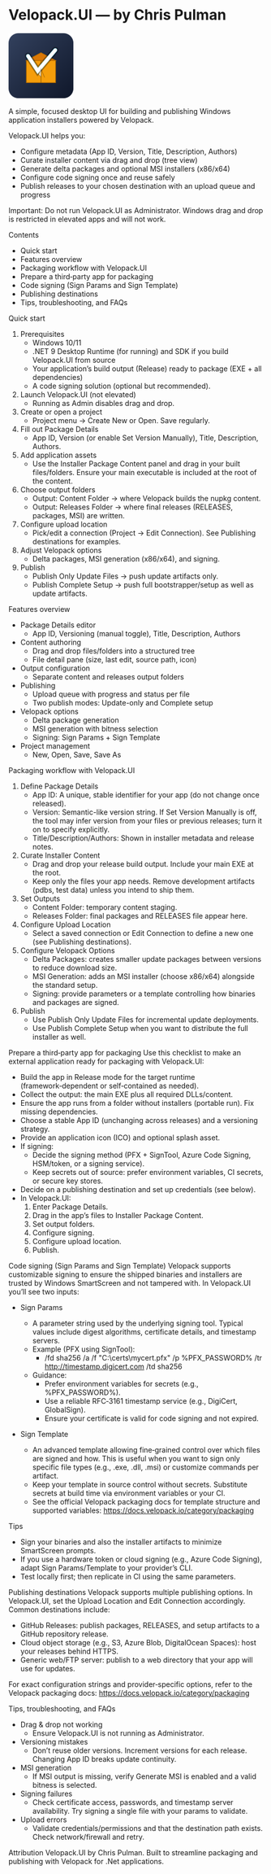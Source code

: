 ﻿# Velopack.UI — by Chris Pulman

<img alt="Velopack.UI Application Logo" src="src/Velopack.UI/Images/Application.png" width="128" />

A simple, focused desktop UI for building and publishing Windows application installers powered by Velopack.

Velopack.UI helps you:
- Configure metadata (App ID, Version, Title, Description, Authors)
- Curate installer content via drag and drop (tree view)
- Generate delta packages and optional MSI installers (x86/x64)
- Configure code signing once and reuse safely
- Publish releases to your chosen destination with an upload queue and progress

Important: Do not run Velopack.UI as Administrator. Windows drag and drop is restricted in elevated apps and will not work.


Contents
- Quick start
- Features overview
- Packaging workflow with Velopack.UI
- Prepare a third‑party app for packaging
- Code signing (Sign Params and Sign Template)
- Publishing destinations
- Tips, troubleshooting, and FAQs


Quick start
1) Prerequisites
   - Windows 10/11
   - .NET 9 Desktop Runtime (for running) and SDK if you build Velopack.UI from source
   - Your application’s build output (Release) ready to package (EXE + all dependencies)
   - A code signing solution (optional but recommended).
2) Launch Velopack.UI (not elevated)
   - Running as Admin disables drag and drop.
3) Create or open a project
   - Project menu → Create New or Open. Save regularly.
4) Fill out Package Details
   - App ID, Version (or enable Set Version Manually), Title, Description, Authors.
5) Add application assets
   - Use the Installer Package Content panel and drag in your built files/folders. Ensure your main executable is included at the root of the content.
6) Choose output folders
   - Output: Content Folder → where Velopack builds the nupkg content.
   - Output: Releases Folder → where final releases (RELEASES, packages, MSI) are written.
7) Configure upload location
   - Pick/edit a connection (Project → Edit Connection). See Publishing destinations for examples.
8) Adjust Velopack options
   - Delta packages, MSI generation (x86/x64), and signing.
9) Publish
   - Publish Only Update Files → push update artifacts only.
   - Publish Complete Setup → push full bootstrapper/setup as well as update artifacts.


Features overview
- Package Details editor
  - App ID, Versioning (manual toggle), Title, Description, Authors
- Content authoring
  - Drag and drop files/folders into a structured tree
  - File detail pane (size, last edit, source path, icon)
- Output configuration
  - Separate content and releases output folders
- Publishing
  - Upload queue with progress and status per file
  - Two publish modes: Update-only and Complete setup
- Velopack options
  - Delta package generation
  - MSI generation with bitness selection
  - Signing: Sign Params + Sign Template
- Project management
  - New, Open, Save, Save As


Packaging workflow with Velopack.UI
1) Define Package Details
   - App ID: A unique, stable identifier for your app (do not change once released).
   - Version: Semantic-like version string. If Set Version Manually is off, the tool may infer version from your files or previous releases; turn it on to specify explicitly.
   - Title/Description/Authors: Shown in installer metadata and release notes.
2) Curate Installer Content
   - Drag and drop your release build output. Include your main EXE at the root.
   - Keep only the files your app needs. Remove development artifacts (pdbs, test data) unless you intend to ship them.
3) Set Outputs
   - Content Folder: temporary content staging.
   - Releases Folder: final packages and RELEASES file appear here.
4) Configure Upload Location
   - Select a saved connection or Edit Connection to define a new one (see Publishing destinations).
5) Configure Velopack Options
   - Delta Packages: creates smaller update packages between versions to reduce download size.
   - MSI Generation: adds an MSI installer (choose x86/x64) alongside the standard setup.
   - Signing: provide parameters or a template controlling how binaries and packages are signed.
6) Publish
   - Use Publish Only Update Files for incremental update deployments.
   - Use Publish Complete Setup when you want to distribute the full installer as well.


Prepare a third‑party app for packaging
Use this checklist to make an external application ready for packaging with Velopack.UI:
- Build the app in Release mode for the target runtime (framework‑dependent or self‑contained as needed).
- Collect the output: the main EXE plus all required DLLs/content.
- Ensure the app runs from a folder without installers (portable run). Fix missing dependencies.
- Choose a stable App ID (unchanging across releases) and a versioning strategy.
- Provide an application icon (ICO) and optional splash asset.
- If signing:
  - Decide the signing method (PFX + SignTool, Azure Code Signing, HSM/token, or a signing service).
  - Keep secrets out of source: prefer environment variables, CI secrets, or secure key stores.
- Decide on a publishing destination and set up credentials (see below).
- In Velopack.UI:
  1. Enter Package Details.
  2. Drag in the app’s files to Installer Package Content.
  3. Set output folders.
  4. Configure signing.
  5. Configure upload location.
  6. Publish.


Code signing (Sign Params and Sign Template)
Velopack supports customizable signing to ensure the shipped binaries and installers are trusted by Windows SmartScreen and not tampered with. In Velopack.UI you’ll see two inputs:

- Sign Params
  - A parameter string used by the underlying signing tool. Typical values include digest algorithms, certificate details, and timestamp servers.
  - Example (PFX using SignTool):
    - /fd sha256 /a /f "C:\certs\mycert.pfx" /p %PFX_PASSWORD% /tr http://timestamp.digicert.com /td sha256
  - Guidance:
    - Prefer environment variables for secrets (e.g., %PFX_PASSWORD%).
    - Use a reliable RFC‑3161 timestamp service (e.g., DigiCert, GlobalSign).
    - Ensure your certificate is valid for code signing and not expired.

- Sign Template
  - An advanced template allowing fine‑grained control over which files are signed and how. This is useful when you want to sign only specific file types (e.g., .exe, .dll, .msi) or customize commands per artifact.
  - Keep your template in source control without secrets. Substitute secrets at build time via environment variables or your CI.
  - See the official Velopack packaging docs for template structure and supported variables: https://docs.velopack.io/category/packaging

Tips
- Sign your binaries and also the installer artifacts to minimize SmartScreen prompts.
- If you use a hardware token or cloud signing (e.g., Azure Code Signing), adapt Sign Params/Template to your provider’s CLI.
- Test locally first; then replicate in CI using the same parameters.


Publishing destinations
Velopack supports multiple publishing options. In Velopack.UI, set the Upload Location and Edit Connection accordingly. Common destinations include:
- GitHub Releases: publish packages, RELEASES, and setup artifacts to a GitHub repository release.
- Cloud object storage (e.g., S3, Azure Blob, DigitalOcean Spaces): host your releases behind HTTPS.
- Generic web/FTP server: publish to a web directory that your app will use for updates.

For exact configuration strings and provider‑specific options, refer to the Velopack packaging docs: https://docs.velopack.io/category/packaging


Tips, troubleshooting, and FAQs
- Drag & drop not working
  - Ensure Velopack.UI is not running as Administrator.
- Versioning mistakes
  - Don’t reuse older versions. Increment versions for each release. Changing App ID breaks update continuity.
- MSI generation
  - If MSI output is missing, verify Generate MSI is enabled and a valid bitness is selected.
- Signing failures
  - Check certificate access, passwords, and timestamp server availability. Try signing a single file with your params to validate.
- Upload errors
  - Validate credentials/permissions and that the destination path exists. Check network/firewall and retry.


Attribution
Velopack.UI by Chris Pulman. Built to streamline packaging and publishing with Velopack for .Net applications.
